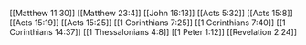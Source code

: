 [[Matthew 11:30]]
[[Matthew 23:4]]
[[John 16:13]]
[[Acts 5:32]]
[[Acts 15:8]]
[[Acts 15:19]]
[[Acts 15:25]]
[[1 Corinthians 7:25]]
[[1 Corinthians 7:40]]
[[1 Corinthians 14:37]]
[[1 Thessalonians 4:8]]
[[1 Peter 1:12]]
[[Revelation 2:24]]
